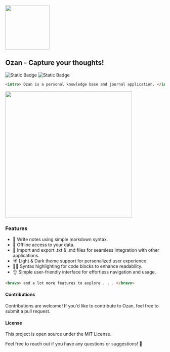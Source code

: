 <img src="https://github.com/imrofayel/Ozan/assets/134688534/5d21cfb6-e15c-4309-8719-14a51f618d2a" height="140">

## Ozan - Capture your thoughts!

![Static Badge](https://img.shields.io/badge/Open%20Source-071e27) ![Static Badge](https://img.shields.io/badge/Windows-blue)

```HTML
<intro> Ozan is a personal knowledge base and journal application. </intro>
```

<img src="https://github.com/imrofayel/Ozan/assets/134688534/0489b757-6d3d-4741-8fea-5d056849ddac" height="400"><br>

### Features

- 📝 Write notes using simple markdown syntax.
- 🔏 Offline access to your data.
- 🤍 Import and export .txt & .md files for seamless integration with other applications.
- ☀️ Light & Dark theme support for personalized user experience.
- 🧑‍💻 Syntax highlighting for code blocks to enhance readability.
- 👌 Simple user-friendly interface for effortless navigation and usage.

```HTML
<bravo> and a lot more features to explore . . . </bravo>
```

#### Contributions

Contributions are welcome! If you'd like to contribute to Ozan, feel free to submit a pull request.

#### License

This project is open source under the MIT License.

Feel free to reach out if you have any questions or suggestions! 🚀












